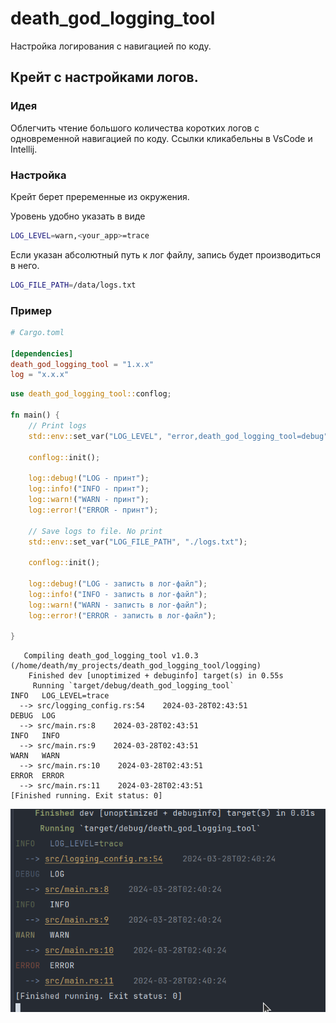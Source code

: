 # death_god_logging_tool
 Настройка логирования с навигацией по коду.

## Крейт с настройками логов.

### Идея
Облегчить чтение большого количества коротких логов 
с одновременной навигацией по коду. Ссылки кликабельны в VsCode и Intellij.

### Настройка
Крейт берет преременные из окружения.

Уровень удобно указать в виде
```bash
LOG_LEVEL=warn,<your_app>=trace
```


Если указан абсолютный путь к лог файлу, запись будет производиться в него.
```bash
LOG_FILE_PATH=/data/logs.txt
```

### Пример

```toml
# Cargo.toml

[dependencies]
death_god_logging_tool = "1.x.x"
log = "x.x.x"
```

```rust
use death_god_logging_tool::conflog;

fn main() {
    // Print logs
    std::env::set_var("LOG_LEVEL", "error,death_god_logging_tool=debug");

    conflog::init();

    log::debug!("LOG - принт");
    log::info!("INFO - принт");
    log::warn!("WARN - принт");
    log::error!("ERROR - принт");

    // Save logs to file. No print
    std::env::set_var("LOG_FILE_PATH", "./logs.txt");

    conflog::init();

    log::debug!("LOG - записть в лог-файл");
    log::info!("INFO - записть в лог-файл");
    log::warn!("WARN - записть в лог-файл");
    log::error!("ERROR - записть в лог-файл");

}

```
```console
   Compiling death_god_logging_tool v1.0.3 (/home/death/my_projects/death_god_logging_tool/logging)
    Finished dev [unoptimized + debuginfo] target(s) in 0.55s
     Running `target/debug/death_god_logging_tool`
INFO   LOG_LEVEL=trace    
  --> src/logging_config.rs:54    2024-03-28T02:43:51
DEBUG  LOG                               
  --> src/main.rs:8    2024-03-28T02:43:51
INFO   INFO                              
  --> src/main.rs:9    2024-03-28T02:43:51
WARN   WARN                              
  --> src/main.rs:10    2024-03-28T02:43:51
ERROR  ERROR                             
  --> src/main.rs:11    2024-03-28T02:43:51
[Finished running. Exit status: 0]

```


![img.png](img.png)